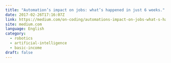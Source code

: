 ```yaml
---
title: "Automation’s impact on jobs: what’s happened in just 6 weeks."
date: 2017-02-26T17:16:07Z
link: https://medium.com/on-coding/automations-impact-on-jobs-what-s-happened-in-just-6-weeks-f74768ca2d46?source=rss----7f08111f802---4
site: medium.com
language: English
category:
  - robotics
  - artificial-intelligence
  - basic-income
draft: false
---
```

